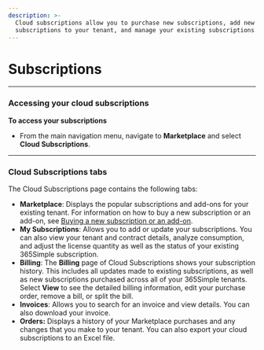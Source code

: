 ```yaml
---
description: >-
  Cloud subscriptions allow you to purchase new subscriptions, add new
  subscriptions to your tenant, and manage your existing subscriptions.
---
```


# Subscriptions

***

### Accessing your cloud subscriptions

**To access your subscriptions**

* From the main navigation menu, navigate to **Marketplace** and select **Cloud Subscriptions**.

***

### Cloud Subscriptions tabs

The Cloud Subscriptions page contains the following tabs:

* **Marketplace**: Displays the popular subscriptions and add-ons for your existing tenant. For information on how to buy a new subscription or an add-on, see [Buying a new subscription or an add-on](buy-new-subscriptions-or-add-ons.md).
* **My Subscriptions**: Allows you to add or update your subscriptions. You can also view your tenant and contract details, analyze consumption, and adjust the license quantity as well as the status of your existing 365Simple subscription.
* **Billing**: The **Billing** page of Cloud Subscriptions shows your subscription history. This includes all updates made to existing subscriptions, as well as new subscriptions purchased across all of your 365Simple tenants. Select **View** to see the detailed billing information, edit your purchase order, remove a bill, or split the bill.
* **Invoices**: Allows you to search for an invoice and view details. You can also download your invoice.&#x20;
* **Orders:** Displays a history of your Marketplace purchases and any changes that you make to your tenant. You can also export your cloud subscriptions to an Excel file.
